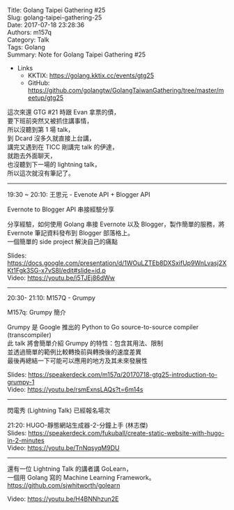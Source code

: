 Title: Golang Taipei Gathering #25  
Slug: golang-taipei-gathering-25  
Date: 2017-07-18 23:28:36  
Authors: m157q  
Category: Talk  
Tags: Golang  
Summary: Note for Golang Taipei Gathering #25  
  
  
+ Links  
    + KKTIX: <https://golang.kktix.cc/events/gtg25>  
    + GitHub: <https://github.com/golangtw/GolangTaiwanGathering/tree/master/meetup/gtg25>  
  
這次來還 GTG #21 時跟 Evan 拿票的債，  
要下班前突然又被抓住講事情，  
所以沒聽到第 1 場 talk，  
到 Dcard 沒多久就直接上台講，  
講完又遇到在 TICC 剛講完 talk 的伊達，  
就跑去外面聊天，  
也沒聽到下一場的 lightning talk，  
所以這次就沒有筆記了。  
  
---  
  
19:30 ~ 20:10:  王思元 - Evenote API + Blogger API  
  
Evernote to Blogger API 串接經驗分享  
  
分享經驗，如何使用 Golang 串接 Evernote 以及 Blogger，製作簡單的服務，將 Evernote 筆記資料發布到 Blogger 部落格上。  
一個簡單的 side project 解決自己的痛點  
  
Slides: <https://docs.google.com/presentation/d/1WOuLZTEb8DXSxifUp9WnLvasj2XKt1Fgk3SG-x7vS8I/edit#slide=id.p>  
Video: <https://youtu.be/i5TJEj86dWw>  
  
---  
  
20:30- 21:10:  M157Q - Grumpy  
  
M157q: Grumpy 簡介  
  
Grumpy 是 Google 推出的 Python to Go source-to-source compiler (transcompiler)  
此 talk 將會簡單介紹 Grumpy 的特性：包含其用法、限制  
並透過簡單的範例比較轉換前與轉換後的速度差異  
最後再總結一下可能可以應用的地方及其未來發展性  
  
Slides: <https://speakerdeck.com/m157q/20170718-gtg25-introduction-to-grumpy-1>  
Video: <https://youtu.be/rsmExnsLAQs?t=6m14s>  
  
---  
  
閃電秀 (Lightning Talk) 已經報名場次  
  
21:20: HUGO-靜態網站生成器-2-分鐘上手 (林志傑)  
Slides: <https://speakerdeck.com/fukuball/create-static-website-with-hugo-in-2-minutes>  
Video: <https://youtu.be/TnNqsyqM9DU>  
  
---  
  
還有一位 Lightning Talk 的講者講 GoLearn，  
一個用 Golang 寫的 Machine Learning Framework。  
<https://github.com/sjwhitworth/golearn>  
  
Video: <https://youtu.be/H4BNNhzun2E>  
